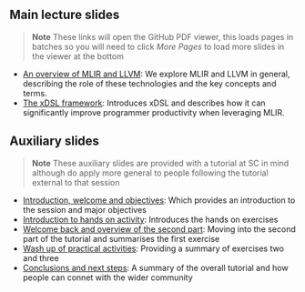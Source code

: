 ## Main lecture slides

>**Note**
> These links will open the GitHub PDF  viewer, this loads pages in batches so you will need to click _More Pages_ to load more slides in the viewer at the bottom

* [An overview of MLIR and LLVM](https://github.com/xdslproject/training-intro/blob/main/lectures/Introduction%20to%20MLIR%20and%20LLVM.pdf): We explore MLIR and LLVM in general, describing the role of these technologies and the key concepts and terms.
* [The xDSL framework](https://github.com/xdslproject/training-intro/blob/main/lectures/The%20xDSL%20framework.pdf): Introduces xDSL and describes how it can significantly improve programmer productivity when leveraging MLIR. 

## Auxiliary slides

>**Note**
> These auxiliary slides are provided with a tutorial at SC in mind although do apply more general to people following the tutorial external to that session

* [Introduction, welcome and objectives](https://github.com/xdslproject/training-intro/blob/main/lectures/Welcome%20and%20overview.pdf): Which provides an introduction to the session and major objectives
* [Introduction to hands on activity](https://github.com/xdslproject/training-intro/blob/main/lectures/Intro%20Hands%20On.pdf): Introduces the hands on exercises
* [Welcome back and overview of the second part](https://github.com/xdslproject/training-intro/blob/main/lectures/Second%20part.pdf): Moving into the second part of the tutorial and summarises the first exercise
* [Wash up of practical activities](https://github.com/xdslproject/training-intro/blob/main/lectures/Practical%20summary.pdf): Providing a summary of exercises two and three
* [Conclusions and next steps](https://github.com/xdslproject/training-intro/blob/main/lectures/Summary.pdf): A summary of the overall tutorial and how people can connet with the wider community
